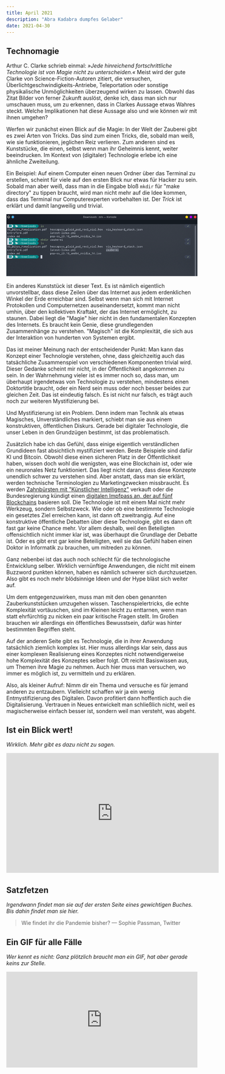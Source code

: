 ```yaml
---
title: April 2021
description: "Abra Kadabra dumpfes Gelaber"
date: 2021-04-30
---
```


## Technomagie

Arthur C. Clarke schrieb einmal: _»Jede hinreichend fortschrittliche Technologie ist von Magie nicht zu unterscheiden.«_ Meist wird der gute Clarke von Science-Fiction-Autoren zitiert, die versuchen, Überlichtgeschwindigkeits-Antriebe, Teleportation oder sonstige physikalische Unmöglichkeiten überzeugend wirken zu lassen. Obwohl das Zitat Bilder von ferner Zukunft auslöst, denke ich, dass man sich nur umschauen muss, um zu erkennen, dass in Clarkes Aussage etwas Wahres steckt. Welche Implikationen hat diese Aussage also und wie können wir mit ihnen umgehen?

Werfen wir zunächst einen Blick auf die Magie: In der Welt der Zauberei gibt es zwei Arten von Tricks. Das sind zum einen Tricks, die, sobald man weiß, wie sie funktionieren, jeglichen Reiz verlieren. Zum anderen sind es Kunststücke, die einen, selbst wenn man ihr Geheimnis kennt, weiter beeindrucken. Im Kontext von (digitaler) Technologie erlebe ich eine ähnliche Zweiteilung.

Ein Beispiel: Auf einem Computer einen neuen Ordner über das Terminal zu erstellen, scheint für viele auf den ersten Blick nur etwas für Hacker zu sein. Sobald man aber weiß, dass man in die Eingabe bloß `mkdir` für "make directory" zu tippen braucht, wird man nicht mehr auf die Idee kommen, dass das Terminal nur Computerexperten vorbehalten ist. Der _Trick_ ist erklärt und damit langweilig und trivial.

![mkdir im Terminal](./01.png)

Ein anderes Kunststück ist dieser Text. Es ist nämlich eigentlich unvorstellbar, dass diese Zeilen über das Internet aus jedem erdenklichen Winkel der Erde erreichbar sind. Selbst wenn man sich mit Internet Protokollen und Computernetzen auseinandersetzt, kommt man nicht umhin, über den kollektiven Kraftakt, der das Internet ermöglicht, zu staunen. Dabei liegt die "Magie" hier nicht in den fundamentalen Konzepten des Internets. Es braucht kein Genie, diese grundlegenden Zusammenhänge zu verstehen. "Magisch" ist die Komplexität, die sich aus der Interaktion von hunderten von Systemen ergibt.

Das ist meiner Meinung nach der entscheidender Punkt: Man kann das Konzept einer Technologie verstehen, ohne, dass gleichzeitig auch das tatsächliche Zusammenspiel von verschiedenen Komponenten trivial wird. Dieser Gedanke scheint mir nicht, in der Öffentlichkeit angekommen zu sein. In der Wahrnehmung vieler ist es immer noch so, dass man, um überhaupt irgendetwas von Technologie zu verstehen, mindestens einen Doktortitle braucht, oder ein Nerd sein muss oder noch besser beides zur gleichen Zeit. Das ist eindeutig falsch. Es ist nicht nur falsch, es trägt auch noch zur weiteren Mystifizierung bei.

Und Mystifizierung ist ein Problem. Denn indem man Technik als etwas Magisches, Unverständliches markiert, schiebt man sie aus einem konstruktiven, öffentlichen Diskurs. Gerade bei digitaler Technologie, die unser Leben in den Grundzügen bestimmt, ist das problematisch.

Zusätzlich habe ich das Gefühl, dass einige eigentlich verständlichen Grundideen fast absichtlich mystifiziert werden. Beste Beispiele sind dafür KI und Bitcoin. Obwohl diese einen sicheren Platz in der Öffentlichkeit haben, wissen doch wohl die wenigsten, was eine Blockchain ist, oder wie ein neuronales Netz funktioniert. Das liegt nicht daran, dass diese Konzepte unendlich schwer zu verstehen sind. Aber anstatt, dass man sie erklärt, werden technische Terminologien zu Marketingzwecken missbraucht. Es werden [Zahnbürsten mit "Künstlicher Intelligenz"](https://www.oralb.de/de-de/produktkollektionen/genius-x-zahnbuerste) verkauft oder die Bundesregierung kündigt einen [digitalen Impfpass an, der auf fünf Blockchains](https://www.heise.de/news/Digitaler-Corona-Impfpass-IBM-Ubirch-und-fuenf-Blockchains-5076161.html) basieren soll. Die Technologie ist mit einem Mal nicht mehr Werkzeug, sondern Selbstzweck. Wie oder ob eine bestimmte Technologie ein gesetztes Ziel erreichen kann, ist dann oft zweitrangig. Auf eine konstruktive öffentliche Debatten über diese Technologie, gibt es dann oft fast gar keine Chance mehr. Vor allem deshalb, weil den Beteiligten offensichtlich nicht immer klar ist, was überhaupt die Grundlage der Debatte ist. Oder es gibt erst gar keine Beteiligten, weil sie das Gefühl haben einen Doktor in Informatik zu brauchen, um mitreden zu können.

Ganz nebenbei ist das auch noch schlecht für die technologische Entwicklung selber. Wirklich vernünftige Anwendungen, die nicht mit einem Buzzword punkten können, haben es nämlich schwerer sich durchzusetzen. Also gibt es noch mehr blödsinnige Ideen und der Hype bläst sich weiter auf.

Um dem entgegenzuwirken, muss man mit den oben genannten Zauberkunststücken umzugehen wissen. Taschenspielertricks, die echte Komplexität vortäuschen, sind im Kleinen leicht zu enttarnen, wenn man statt ehrfürchtig zu nicken ein paar kritische Fragen stellt. Im Großen brauchen wir allerdings ein öffentliches Bewusstsein, dafür was hinter bestimmten Begriffen steht.

Auf der anderen Seite gibt es Technologie, die in ihrer Anwendung tatsächlich ziemlich komplex ist. Hier muss allerdings klar sein, dass aus einer komplexen Realisierung eines Konzeptes nicht notwendigerweise hohe Komplexität des Konzeptes selber folgt. Oft reicht Basiswissen aus, um Themen ihre Magie zu nehmen. Auch hier muss man versuchen, wo immer es möglich ist, zu vermitteln und zu erklären.

Also, als kleiner Aufruf: Nimm dir ein Thema und versuche es für jemand anderen zu entzaubern. Vielleicht schaffen wir ja ein wenig Entmystifizierung des Digitalen. Davon profitiert dann hoffentlich auch die Digitalisierung. Vertrauen in Neues entwickelt man schließlich nicht, weil es magischerweise einfach besser ist, sondern weil man versteht, was abgeht.

## Ist ein Blick wert!

_Wirklich. Mehr gibt es dazu nicht zu sagen._

<iframe width="560" height="315" src="https://www.youtube-nocookie.com/embed/bBC-nXj3Ng4" title="YouTube video player" frameborder="0" allow="accelerometer; autoplay; clipboard-write; encrypted-media; gyroscope; picture-in-picture" allowfullscreen></iframe>

## Satzfetzen

_Irgendwann findet man sie auf der ersten Seite eines gewichtigen Buches. Bis dahin findet man sie hier._

> Wie findet ihr die Pandemie bisher?
> — Sophie Passman, Twitter

## Ein GIF für alle Fälle

_Wer kennt es nicht: Ganz plötzlich braucht man ein GIF, hat aber gerade keins zur Stelle._

<div style="width:100%;height:0;padding-bottom:50%;position:relative;"><iframe src="https://giphy.com/embed/1zKRlTFQ278PtPtrV2" width="100%" height="100%" style="position:absolute" frameBorder="0" class="giphy-embed" allowFullScreen></iframe></div>
